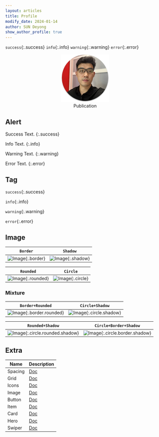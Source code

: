 ```yaml
---
layout: articles
title: Profile
modify_date: 2024-01-14
author: SUN Deyong
show_author_profile: true
---
```


<div class="article__content" markdown="1">

`success`{:.success} `info`{:.info} `warning`{:.warning} `error`{:.error}
<div align=center>
<img src="/assets/images/me_circle.png" width="30%" />
</div>

<div class="grid-container">
<div class="grid grid--p-1">
<div class="cell cell--6 cell--md-4 cell--lg-2">
<div align=center class="button button--success button--pill my-2"><i class="fas fa-space-shuttle"></i> Publication</div>
</div>
</div>
</div>

<!--more-->


## Alert

Success Text.
{:.success}

Info Text.
{:.info}

Warning Text.
{:.warning}

Error Text.
{:.error}

## Tag

`success`{:.success}

`info`{:.info}

`warning`{:.warning}

`error`{:.error}

## Image

| `Border` | `Shadow` |
| ---- | ---- |
| ![Image](https://raw.githubusercontent.com/kitian616/jekyll-TeXt-theme/master/docs/assets/images/image.jpg "Image_border"){:.border} | ![Image](https://raw.githubusercontent.com/kitian616/jekyll-TeXt-theme/master/docs/assets/images/image.jpg "Image_shadow"){:.shadow} |

| `Rounded` | `Circle` |
| ---- | ---- |
| ![Image](https://raw.githubusercontent.com/kitian616/jekyll-TeXt-theme/master/docs/assets/images/image.jpg "Image_rounded"){:.rounded} | ![Image](https://raw.githubusercontent.com/kitian616/jekyll-TeXt-theme/master/docs/assets/images/image.jpg "Image_circle"){:.circle} |

### Mixture

| `Border+Rounded` | `Circle+Shadow` |
| ---- | ---- |
| ![Image](https://raw.githubusercontent.com/kitian616/jekyll-TeXt-theme/master/docs/assets/images/image.jpg "Image_border+rounded"){:.border.rounded} | ![Image](https://raw.githubusercontent.com/kitian616/jekyll-TeXt-theme/master/docs/assets/images/image.jpg "Image_circle+shadow"){:.circle.shadow} |

| `Rounded+Shadow` | `Circle+Border+Shadow` |
| ---- | ---- |
| ![Image](https://raw.githubusercontent.com/kitian616/jekyll-TeXt-theme/master/docs/assets/images/image.jpg "Image_rounded+shadow"){:.circle.rounded.shadow} | ![Image](https://raw.githubusercontent.com/kitian616/jekyll-TeXt-theme/master/docs/assets/images/image.jpg "Image_circle+border+shadow"){:.circle.border.shadow}

## Extra

| Name | Description |
| ---- | ---- |
| Spacing | [Doc](https://kitian616.github.io/jekyll-TeXt-theme/docs/en/spacing) |
| Grid | [Doc](https://kitian616.github.io/jekyll-TeXt-theme/docs/en/grid) |
| Icons | [Doc](https://kitian616.github.io/jekyll-TeXt-theme/docs/en/icons) |
| Image | [Doc](https://kitian616.github.io/jekyll-TeXt-theme/docs/en/image) |
| Button | [Doc](https://kitian616.github.io/jekyll-TeXt-theme/docs/en/button) |
| Item | [Doc](https://kitian616.github.io/jekyll-TeXt-theme/docs/en/item) |
| Card | [Doc](https://kitian616.github.io/jekyll-TeXt-theme/docs/en/card) |
| Hero | [Doc](https://kitian616.github.io/jekyll-TeXt-theme/docs/en/hero) |
| Swiper | [Doc](https://kitian616.github.io/jekyll-TeXt-theme/docs/en/swiper) |
